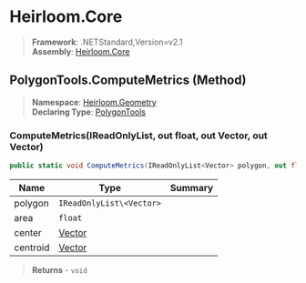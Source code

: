 # Heirloom.Core

> **Framework**: .NETStandard,Version=v2.1  
> **Assembly**: [Heirloom.Core][0]

## PolygonTools.ComputeMetrics (Method)

> **Namespace**: [Heirloom.Geometry][0]  
> **Declaring Type**: [PolygonTools][1]

### ComputeMetrics(IReadOnlyList<Vector>, out float, out Vector, out Vector)

```cs
public static void ComputeMetrics(IReadOnlyList<Vector> polygon, out float area, out Vector center, out Vector centroid)
```

| Name     | Type                     | Summary |
|----------|--------------------------|---------|
| polygon  | `IReadOnlyList\<Vector>` |         |
| area     | `float`                  |         |
| center   | [Vector][2]              |         |
| centroid | [Vector][2]              |         |

> **Returns** - `void`

[0]: ../../../Heirloom.Core.md
[1]: ../PolygonTools.md
[2]: ../../Heirloom/Vector.md
